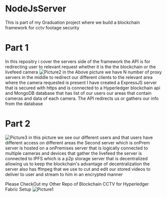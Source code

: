 # NodeJsServer

This is part of my Graduation project where we build a blockchain framework for cctv footage security 
# Part 1

In this repositry i cover the servers side of the framework
the API is for redirecting user to relevant request whether it is the the blockchain or the livefeed camera
![Picture2](https://user-images.githubusercontent.com/67503556/184701250-55949992-a8b8-49f8-a937-b6a3156070d7.jpg)
in the Above picture we have N number of proxy servers in the middle to redirect our different clients to the relevant area where the camera requested is present
I have created a ExpressJS server that is secured with https and is connected to a Hyperledger blockchain api and MongoDB database that has list of our users
our areas that contain cameras and data of each camera.
The API redirects us or gathers our info from the database

# Part 2
![Picture3](https://user-images.githubusercontent.com/67503556/184701252-8854cf26-27a4-427b-8413-83b1693a8949.png)
 in this picture we see our different users and that users have different access on different areas
 the Second server which is onPrem server is hosted on a onPremises server that is logically connected to multiple cameras and devices that gather the livefeed
 the server is connected to IPFS which is a p2p storage server that is decentralized allowing us to keep the blockchain's advantage of decentralization
 the server also has ffmpeg that we use to cut and edit our stored videos to deliver to user and stream to him in an encrypted manner

Please CheckOut my Other Repo of Blockchain CCTV for Hyperledger Fabric Setup
![Picture1](https://user-images.githubusercontent.com/67503556/184701244-c8223615-c991-48d7-8f3f-3208ca653497.png)
